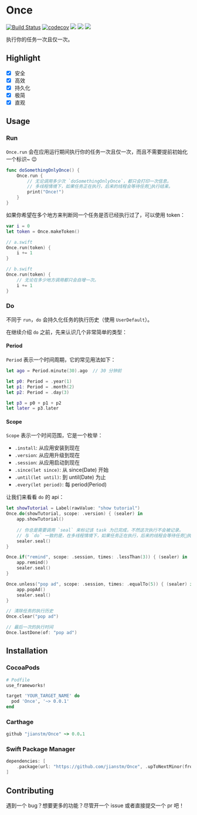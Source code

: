 # Once

<p align="center">

[![Build Status](https://travis-ci.org/jianstm/Once.svg?branch=master)](https://travis-ci.org/jianstm/Once)
[![codecov](https://codecov.io/gh/jianstm/Once/branch/master/graph/badge.svg)](https://codecov.io/gh/jianstm/Once)
<img src="https://img.shields.io/badge/version-0.0.2-orange.svg">
<img src="https://img.shields.io/badge/support-CocoaPods%20%7C%20Carthage%20%7C%20SwiftPM-brightgreen.svg">
<img src="https://img.shields.io/badge/platform-iOS%20%7C%20macOS%20%7C%20watchOS%20%7C%20tvOS%20%7C%20Linux-lightgrey.svg">
</p>

执行你的任务一次且仅一次。

## Highlight

- [x] 安全
- [x] 高效
- [x] 持久化
- [x] 极简
- [x] 直观

## Usage

### Run

`Once.run` 会在应用运行期间执行你的任务一次且仅一次，而且不需要提前初始化一个标识~ 😉

```swift
func doSomethingOnlyOnce() {
    Once.run {
        // 无论调用多少次 `doSomethingOnlyOnce`，都只会打印一次信息。
        // 多线程情境下，如果任务正在执行，后来的线程会等待任务执行结束。
        print("Once!")
    }
}
```

如果你希望在多个地方来判断同一个任务是否已经执行过了，可以使用 token：

```swift
var i = 0
let token = Once.makeToken()

// a.swift
Once.run(token) {
    i += 1
}

// b.swift
Once.run(token) {
    // 无论在多少地方调用都只会自增一次。
    i += 1
}
```

### Do

不同于 `run`，`do` 会持久化任务的执行历史（使用 `UserDefault`）。

在继续介绍 `do` 之前，先来认识几个非常简单的类型：

#### Period

`Period` 表示一个时间周期，它的常见用法如下：

```swift
let ago = Period.minute(30).ago  // 30 分钟前

let p0: Period = .year(1)
let p1: Period = .month(2)
let p2: Period = .day(3)

let p3 = p0 + p1 + p2
let later = p3.later
```

#### Scope

`Scope` 表示一个时间范围，它是一个枚举：

- `.install`: 从应用安装到现在
- `.version`: 从应用升级到现在
- `.session`: 从应用启动到现在
- `.since(let since)`: 从 since(Date) 开始
- `.until(let until)`: 到 until(Date) 为止
- `.every(let period)`: 每 period(Period)

让我们来看看 `do` 的 api：

```swift
let showTutorial = Label(rawValue: "show tutorial")
Once.do(showTutorial, scope: .version) { (sealer) in
    app.showTutorial()
    
    // 你总是需要调用 `seal` 来标记该 task 为已完成，不然这次执行不会被记录。
    // 与 `do` 一致的是，在多线程情境下，如果任务正在执行，后来的线程会等待任务执行结束。
    sealer.seal() 
}

Once.if("remind", scope: .session, times: .lessThan(3)) { (sealer) in
    app.remind()
    sealer.seal()
}

Once.unless("pop ad", scope: .session, times: .equalTo(5)) { (sealer) in
    app.popAd()
    sealer.seal()
}

// 清除任务的执行历史
Once.clear("pop ad")

// 最后一次的执行时间
Once.lastDone(of: "pop ad")
```

## Installation

### CocoaPods

```ruby
# Podfile
use_frameworks!

target 'YOUR_TARGET_NAME' do
  pod 'Once', '~> 0.0.1'
end
```

### Carthage

```ruby
github "jianstm/Once" ~> 0.0.1
```

### Swift Package Manager

```swift
dependencies: [
    .package(url: "https://github.com/jianstm/Once", .upToNextMinor(from: "0.0.1"))
]
```

## Contributing

遇到一个 bug？想要更多的功能？尽管开一个 issue 或者直接提交一个 pr 吧！